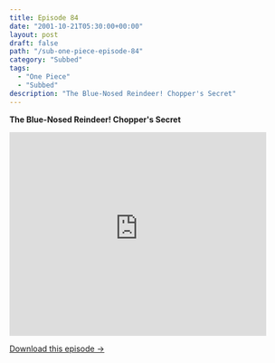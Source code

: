 ```yaml
---
title: Episode 84
date: "2001-10-21T05:30:00+00:00"
layout: post
draft: false
path: "/sub-one-piece-episode-84"
category: "Subbed"
tags:
  - "One Piece"
  - "Subbed"
description: "The Blue-Nosed Reindeer! Chopper's Secret"
---
```


**The Blue-Nosed Reindeer! Chopper's Secret**

<iframe width="640" height="360" src="https://www.rapidvideo.com/e/FX3C8VWOO7" frameborder="0" marginwidth=0 marginheight=0 scrolling=no allowfullscreen style="max-width:90%;"></iframe>

<a href="http://ouo.io/qs/eCodkFEQ?s=https://www.rapidvideo.com/d/FX3C8VWOO7" class="styled_a">Download this episode →</a>

